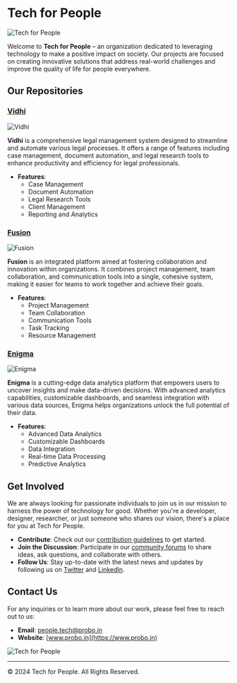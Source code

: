 # Tech for People

![Tech for People](https://via.placeholder.com/800x200.png?text=Tech+for+People)

Welcome to **Tech for People** – an organization dedicated to leveraging technology to make a positive impact on society. Our projects are focused on creating innovative solutions that address real-world challenges and improve the quality of life for people everywhere.

## Our Repositories

### [Vidhi](https://github.com/TechForPeople/Vidhi)

![Vidhi](https://via.placeholder.com/300x100.png?text=Vidhi)

**Vidhi** is a comprehensive legal management system designed to streamline and automate various legal processes. It offers a range of features including case management, document automation, and legal research tools to enhance productivity and efficiency for legal professionals.

- **Features**:
  - Case Management
  - Document Automation
  - Legal Research Tools
  - Client Management
  - Reporting and Analytics

### [Fusion](https://github.com/TechForPeople/Fusion)

![Fusion](https://via.placeholder.com/300x100.png?text=Fusion)

**Fusion** is an integrated platform aimed at fostering collaboration and innovation within organizations. It combines project management, team collaboration, and communication tools into a single, cohesive system, making it easier for teams to work together and achieve their goals.

- **Features**:
  - Project Management
  - Team Collaboration
  - Communication Tools
  - Task Tracking
  - Resource Management

### [Enigma](https://github.com/TechForPeople/Enigma)

![Enigma](https://via.placeholder.com/300x100.png?text=Enigma)

**Enigma** is a cutting-edge data analytics platform that empowers users to uncover insights and make data-driven decisions. With advanced analytics capabilities, customizable dashboards, and seamless integration with various data sources, Enigma helps organizations unlock the full potential of their data.

- **Features**:
  - Advanced Data Analytics
  - Customizable Dashboards
  - Data Integration
  - Real-time Data Processing
  - Predictive Analytics

## Get Involved

We are always looking for passionate individuals to join us in our mission to harness the power of technology for good. Whether you're a developer, designer, researcher, or just someone who shares our vision, there's a place for you at Tech for People.

- **Contribute**: Check out our [contribution guidelines](https://github.com/TechForPeople/.github/blob/main/CONTRIBUTING.md) to get started.
- **Join the Discussion**: Participate in our [community forums](https://github.com/TechForPeople/community/discussions) to share ideas, ask questions, and collaborate with others.
- **Follow Us**: Stay up-to-date with the latest news and updates by following us on [Twitter](https://twitter.com/TechForPeople) and [LinkedIn](https://linkedin.com/company/TechForPeople).

## Contact Us

For any inquiries or to learn more about our work, please feel free to reach out to us:

- **Email**: people.tech@probo.in
- **Website**: [www.probo.in](https://www.probo.in)

![Tech for People](https://via.placeholder.com/400x100.png?text=Tech+for+People)

---

© 2024 Tech for People. All Rights Reserved.

<!--

**Here are some ideas to get you started:**

🙋‍♀️ A short introduction - what is your organization all about?
🌈 Contribution guidelines - how can the community get involved?
👩‍💻 Useful resources - where can the community find your docs? Is there anything else the community should know?
🍿 Fun facts - what does your team eat for breakfast?
🧙 Remember, you can do mighty things with the power of [Markdown](https://docs.github.com/github/writing-on-github/getting-started-with-writing-and-formatting-on-github/basic-writing-and-formatting-syntax)
-->

